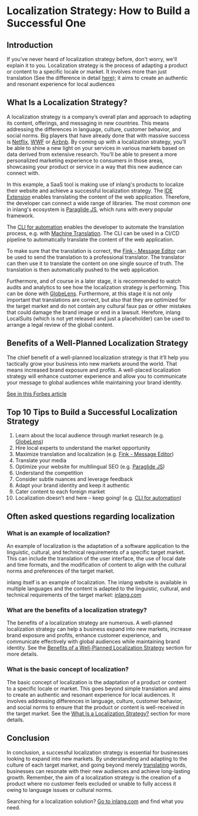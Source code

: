 # Localization Strategy: How to Build a Successful One

## Introduction

If you've never heard of localization strategy before, don't worry, we'll explain it to you. Localization strategy is the process of adapting a product or content to a specific locale or market. It involves more than just translation (See the difference in detail [here](https://www.smartling.com/resources/101/how-is-translation-different-from-localization/)); it aims to create an authentic and resonant experience for local audiences

## What Is a Localization Strategy?

A localization strategy is a company’s overall plan and approach to adapting its content, offerings, and messaging in new countries. This means addressing the differences in language, culture, customer behavior, and social norms. Big players that have already done that with massive success is [Netflix](https://netflix.com), [WWF](https://www.worldwildlife.org/) or [Airbnb](https://airbnb.com). By coming up with a localization strategy, you’ll be able to shine a new light on your services in various markets based on data derived from extensive research. You’ll be able to present a more personalized marketing experience to consumers in those areas, showcasing your product or service in a way that this new audience can connect with.

<doc-figure src="https://cdn.jsdelivr.net/gh/opral/monorepo@latest/inlang/guides/localization-strategy/assets/strategy.jpg" alt="inlang ecosystem" caption="Localization strategy within the inlang ecosystem"></doc-figure>

In this example, a SaaS tool is making use of inlang's products to localize their website and achieve a successful localization strategy.
The [IDE Extension](/m/r7kp499g/app-inlang-ideExtension) enables translating the content of the web application. Therefore, the developer can connect a wide range of libraries. The most common one in inlang's ecosystem is [Paraglide JS](/m/gerre34r/library-inlang-paraglideJs), which runs with every popular framework. 

The [CLI for automation](/m/2qj2w8pu/app-inlang-cli) enables the developer to automate the translation process, e.g. with [Machine Translation](https://en.wikipedia.org/wiki/Machine_translation). The CLI can be used in a CI/CD pipeline to automatically translate the content of the web application.

To make sure that the translation is correct, the [Fink - Message Editor](/m/tdozzpar/app-inlang-finkLocalizationEditor) can be used to send the translation to a professional translator. The translator can then use it to translate the content on one single source of truth. The translation is then automatically pushed to the web application.

Furthermore, and of course in a later stage, it is recommended to watch audits and analytics to see how the localization strategy is performing. This can be done with [GlobeLens](/m/92fst3wd/app-inlang-globelens). Furthermore, at this stage it is not only important that translations are correct, but also that they are optimized for the target market and do not contain any cultural faux pas or other mistakes that could damage the brand image or end in a lawsuit. Herefore, inlang LocalSuits (which is not yet released and just a placeholder) can be used to arrange a legal review of the global content.


## Benefits of a Well-Planned Localization Strategy

The chief benefit of a well-planned localization strategy is that it’ll help you tactically grow your business into new markets around the world. That means increased brand exposure and profits. A well-placed localization strategy will enhance customer experience and allow you to communicate your message to global audiences while maintaining your brand identity.

<doc-features>
  <doc-feature text-color="#30594d" color="#81EDCE" title="Increased sales in target markets" icon="mdi:cash"></doc-feature>
  <doc-feature text-color="#30594d" color="#81EDCE" title="Increase in lead generation" icon="mdi:account-filter"></doc-feature>
  <doc-feature text-color="#30594d" color="#81EDCE" title="Improved user experience" icon="mdi:braille"></doc-feature>
</doc-features>

[See in this Forbes article](https://www.forbes.com/sites/forbesbusinesscouncil/2022/01/24/three-important-aspects-of-localization-often-overlooked-by-small-businesses/)

## Top 10 Tips to Build a Successful Localization Strategy

1. Learn about the local audience through market research (e.g. [GlobeLens](/m/92fst3wd/app-inlang-globelens))
2. Hire local experts to understand the market opportunity
3. Maximize translation and localization (e.g. [Fink - Message Editor](/m/tdozzpar/app-inlang-finkLocalizationEditor))
4. Translate your media 
5. Optimize your website for multilingual SEO (e.g. [Paraglide JS](/m/gerre34r/library-inlang-paraglideJs))
6. Understand the competition 
7. Consider subtle nuances and leverage feedback 
8. Adapt your brand identity and keep it authentic 
9. Cater content to each foreign market 
10. Localization doesn’t end here – keep going! (e.g. [CLI for automation](/m/2qj2w8pu/app-inlang-cli))

## Often asked questions regarding localization

### What is an example of localization?

An example of localization is the adaptation of a software application to the linguistic, cultural, and technical requirements of a specific target market. This can include the translation of the user interface, the use of local date and time formats, and the modification of content to align with the cultural norms and preferences of the target market.

inlang itself is an example of localization. The inlang website is available in multiple languages and the content is adapted to the linguistic, cultural, and technical requirements of the target market: [inlang.com](/)


### What are the benefits of a localization strategy?

The benefits of a localization strategy are numerous. A well-planned localization strategy can help a business expand into new markets, increase brand exposure and profits, enhance customer experience, and communicate effectively with global audiences while maintaining brand identity. See the [Benefits of a Well-Planned Localization Strategy](#benefits-of-a-well-planned-localization-strategy) section for more details.

### What is the basic concept of localization?

The basic concept of localization is the adaptation of a product or content to a specific locale or market. This goes beyond simple translation and aims to create an authentic and resonant experience for local audiences. It involves addressing differences in language, culture, customer behavior, and social norms to ensure that the product or content is well-received in the target market. See the [What Is a Localization Strategy?](#what-is-a-localization-strategy) section for more details.

## Conclusion

In conclusion, a successful localization strategy is essential for businesses looking to expand into new markets. By understanding and adapting to the culture of each target market, and going beyond merely [translating](/m/tdozzpar/app-inlang-finkLocalizationEditor) words, businesses can resonate with their new audiences and achieve long-lasting growth. Remember, the aim of a localization strategy is the creation of a product where no customer feels excluded or unable to fully access it owing to language issues or cultural norms.

Searching for a localization solution? [Go to inlang.com](/) and find what you need.


